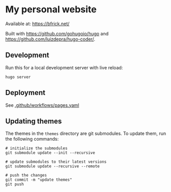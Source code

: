 # My personal website

Available at: https://bfrick.net/

Built with https://github.com/gohugoio/hugo and https://github.com/luizdepra/hugo-coder/.

## Development

Run this for a local development server with live reload:

```shell
hugo server
```

## Deployment

See [.github/workflows/pages.yaml](.github/workflows/pages.yaml)

## Updating themes

The themes in the `themes` directory are git submodules. To update them, run the
following commands:

```shell
# initialize the submodules 
git submodule update --init --recursive

# update submodules to their latest versions
git submodule update --recursive --remote

# push the changes
git commit -m "update themes"
git push
```

